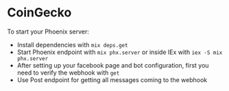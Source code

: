 # CoinGecko

To start your Phoenix server:

  * Install dependencies with `mix deps.get`
  * Start Phoenix endpoint with `mix phx.server` or inside IEx with `iex -S mix phx.server`
  * After setting up your facebook page and bot configuration, first you need to verify the webhook with `get`
  * Use Post endpoint for getting all messages coming to the webhook


